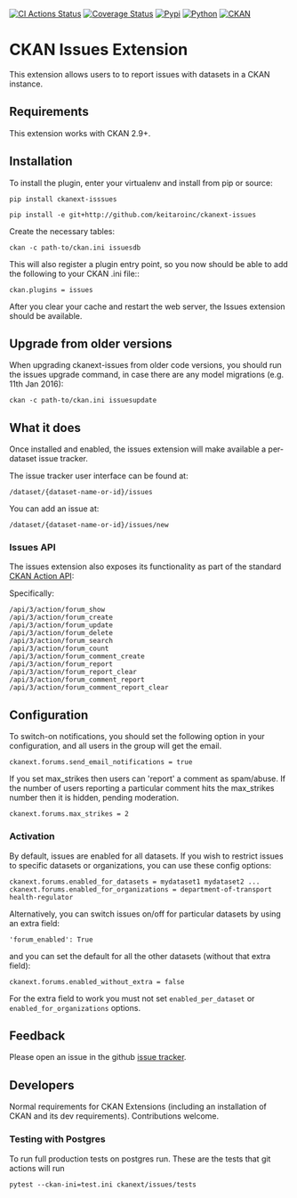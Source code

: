 [![CI Actions Status](https://github.com/keitaroinc/ckanext-issues/workflows/CI/badge.svg)](https://github.com/keitaroinc/ckanext-issues/actions) [![Coverage Status](https://coveralls.io/repos/github/keitaroinc/ckanext-issues/badge.svg?branch=master)](https://coveralls.io/github/keitaroinc/ckanext-issues?branch=master) [![Pypi](https://img.shields.io/pypi/v/ckanext-issues)](https://pypi.org/project/ckanext-issues) [![Python](https://img.shields.io/badge/python-3.6%20%7C%203.7%20%7C%203.8-blue)](https://www.python.org) [![CKAN](https://img.shields.io/badge/ckan-2.9-red)](https://www.ckan.org)

# CKAN Issues Extension

This extension allows users to to report issues with datasets in a CKAN
instance.

## Requirements

This extension works with CKAN 2.9+.

## Installation

To install the plugin, enter your virtualenv and install from pip or source:

    pip install ckanext-isssues

    pip install -e git+http://github.com/keitaroinc/ckanext-issues

Create the necessary tables:

    ckan -c path-to/ckan.ini issuesdb

This will also register a plugin entry point, so you now should be
able to add the following to your CKAN .ini file::

    ckan.plugins = issues

After you clear your cache and restart the web server, the Issues extension
should be available.

## Upgrade from older versions

When upgrading ckanext-issues from older code versions, you should run the issues upgrade command, in case there are any model migrations (e.g. 11th Jan 2016):

    ckan -c path-to/ckan.ini issuesupdate

## What it does

Once installed and enabled, the issues extension will make available a per-
dataset issue tracker.

The issue tracker user interface can be found at:

    /dataset/{dataset-name-or-id}/issues

You can add an issue at:

    /dataset/{dataset-name-or-id}/issues/new

### Issues API

The issues extension also exposes its functionality as part of the standard [CKAN Action API][api]:

[api]: http://docs.ckan.org/en/latest/api/index.html

Specifically:

    /api/3/action/forum_show
    /api/3/action/forum_create
    /api/3/action/forum_update
    /api/3/action/forum_delete
    /api/3/action/forum_search
    /api/3/action/forum_count
    /api/3/action/forum_comment_create
    /api/3/action/forum_report
    /api/3/action/forum_report_clear
    /api/3/action/forum_comment_report
    /api/3/action/forum_comment_report_clear

## Configuration

To switch-on notifications, you should set the following option in your
configuration, and all users in the group will get the email.

    ckanext.forums.send_email_notifications = true

If you set max_strikes then users can 'report' a comment as spam/abuse. If the number of users reporting a particular comment hits the max_strikes number then it is hidden, pending moderation.

    ckanext.forums.max_strikes = 2

### Activation

By default, issues are enabled for all datasets. If you wish to restrict
issues to specific datasets or organizations, you can use these config options:

    ckanext.forums.enabled_for_datasets = mydataset1 mydataset2 ...
    ckanext.forums.enabled_for_organizations = department-of-transport health-regulator

Alternatively, you can switch issues on/off for particular datasets by using an extra field:

    'forum_enabled': True

and you can set the default for all the other datasets (without that extra field):

    ckanext.forums.enabled_without_extra = false

For the extra field to work you must not set `enabled_per_dataset` or `enabled_for_organizations` options.

## Feedback

Please open an issue in the github [issue tracker][issues].

[issues]: https://github.com/keitaroinc/ckanext-issues

## Developers

Normal requirements for CKAN Extensions (including an installation of CKAN and
its dev requirements). Contributions welcome.

### Testing with Postgres

To run full production tests on postgres run. These are the tests that git actions will run

    pytest --ckan-ini=test.ini ckanext/issues/tests
